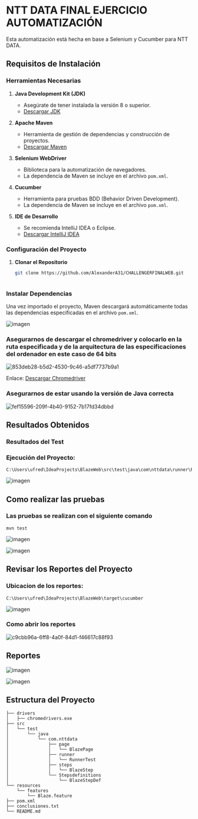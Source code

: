 # NTT DATA FINAL EJERCICIO AUTOMATIZACIÓN

Esta automatización está hecha en base a Selenium y Cucumber para NTT DATA.

## Requisitos de Instalación

### Herramientas Necesarias

1. **Java Development Kit (JDK)**
   - Asegúrate de tener instalada la versión 8 o superior.
   - [Descargar JDK](https://www.oracle.com/java/technologies/javase-downloads.html)

2. **Apache Maven**
   - Herramienta de gestión de dependencias y construcción de proyectos.
   - [Descargar Maven](https://maven.apache.org/download.cgi)

3. **Selenium WebDriver**
   - Biblioteca para la automatización de navegadores.
   - La dependencia de Maven se incluye en el archivo `pom.xml`.

4. **Cucumber**
   - Herramienta para pruebas BDD (Behavior Driven Development).
   - La dependencia de Maven se incluye en el archivo `pom.xml`.

5. **IDE de Desarrollo**
   - Se recomienda IntelliJ IDEA o Eclipse.
   - [Descargar IntelliJ IDEA](https://www.jetbrains.com/idea/download/)

### Configuración del Proyecto

1. **Clonar el Repositorio**
   ```bash
   git clone https://github.com/AlexanderA31/CHALLENGERFINALWEB.git
    
### Instalar Dependencias

Una vez importado el proyecto, Maven descargará automáticamente todas las dependencias especificadas en el archivo `pom.xml`. 

![imagen](https://github.com/user-attachments/assets/73581fbf-7511-4311-91a7-bb7f9e163f8a)


### Asegurarnos de descargar el chromedriver y colocarlo en la ruta especificada y de la arquitectura de las especificaciones del ordenador en este caso de 64 bits

![853deb28-b5d2-4530-9c46-a5df7737b9a1](https://github.com/user-attachments/assets/f925f1e0-d3f2-4d04-81b1-4c9c9087aac3)


Enlace: [Descargar Chromedriver](https://googlechromelabs.github.io/chrome-for-testing/)

### Asegurarnos de estar usando la versión de Java correcta 

![fef15596-209f-4b40-9152-7b17fd34dbbd](https://github.com/user-attachments/assets/82c3fef3-52c6-441a-a051-189e1402af05)

## Resultados Obtenidos

### Resultados del Test

### Ejecución del Proyecto:

    C:\Users\ufred\IdeaProjects\BlazeWeb\src\test\java\com\nttdata\runner\RunnerTest.java

![imagen](https://github.com/user-attachments/assets/17b6465c-0196-4b57-b3bf-fced36c8d647)

## Como realizar las pruebas

### Las pruebas se realizan con el siguiente comando

    mvn test

![imagen](https://github.com/user-attachments/assets/1da18f61-d7e0-4497-a23c-5881315f558e)

![imagen](https://github.com/user-attachments/assets/65617e6c-9004-40d2-ba6f-337b0251b1b8)

## Revisar los Reportes del Proyecto 

### Ubicacion de los reportes:

    C:\Users\ufred\IdeaProjects\BlazeWeb\target\cucumber

![imagen](https://github.com/user-attachments/assets/20230a5c-35c9-456f-a8de-b0a3f125dc8c)

### Como abrir los reportes

![c9cbb96a-6ff8-4a0f-84d1-f46617c88f93](https://github.com/user-attachments/assets/3254e4fa-f31c-4a4c-a331-34d13bc988ae)

## Reportes 

![imagen](https://github.com/user-attachments/assets/2a0a0cc7-9fc3-4ba0-b082-1b12d9a4b3a9)

![imagen](https://github.com/user-attachments/assets/242c09fe-d316-4acc-8352-581c56f8104d)




## Estructura del Proyecto

```plaintext
├── drivers
│   ├── chromedrivers.exe
├── src
│   └── test
│       └── java
│           └── com.nttdata
│               ├── page
│               │   └── BlazePage
│               ├── runner
│               │   └── RunnerTest
│               ├── steps
│               │   └── BlazeStep
│               └── Stepsdefinitions
│                   └── BlazeStepDef
└── resources
    └── features
        └── Blaze.feature
├── pom.xml
├── conclusiones.txt
└── README.md
